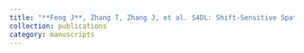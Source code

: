 ```yaml
---
title: "**Feng J**, Zhang T, Zhang J, et al. S4DL: Shift-Sensitive Spatial–Spectral Disentangling Learning for Hyperspectral Image Unsupervised Domain Adaptation[J]. IEEE Transactions on Neural Networks and Learning Systems, 2025."
collection: publications
category: manuscripts
---
```

